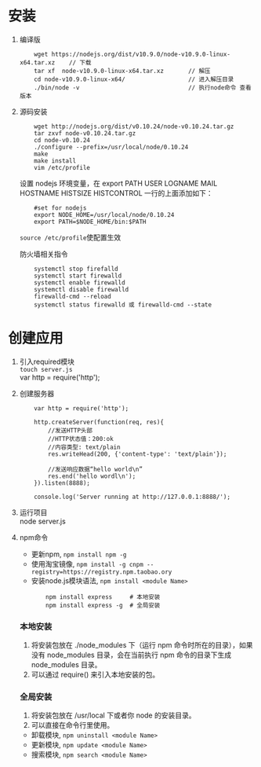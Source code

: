# 安装
1. 编译版
    ```
        wget https://nodejs.org/dist/v10.9.0/node-v10.9.0-linux-x64.tar.xz    // 下载
        tar xf  node-v10.9.0-linux-x64.tar.xz       // 解压
        cd node-v10.9.0-linux-x64/                  // 进入解压目录
        ./bin/node -v                               // 执行node命令 查看版本
    ```
2. 源码安装
    ```
        wget http://nodejs.org/dist/v0.10.24/node-v0.10.24.tar.gz
        tar zxvf node-v0.10.24.tar.gz
        cd node-v0.10.24
        ./configure --prefix=/usr/local/node/0.10.24
        make
        make install
        vim /etc/profile
    ```
    设置 nodejs 环境变量，在 export PATH USER LOGNAME MAIL HOSTNAME HISTSIZE HISTCONTROL 一行的上面添加如下：
    ```
        #set for nodejs
        export NODE_HOME=/usr/local/node/0.10.24
        export PATH=$NODE_HOME/bin:$PATH
    ```
    `source /etc/profile`使配置生效

    防火墙相关指令
    ```
        systemctl stop firefalld
        systemctl start firewalld
        systemctl enable firewalld
        systemctl disable firewalld
        firewalld-cmd --reload
        systemctl status firewalld 或 firewalld-cmd --state
    ```

# 创建应用
1. 引入required模块  
    `touch server.js`  
    var http = require('http');
2. 创建服务器
    ```
        var http = require('http');

        http.createServer(function(req, res){
            //发送HTTP头部
            //HTTP状态值：200:ok
            //内容类型: text/plain
            res.writeHead(200, {'content-type': 'text/plain'});

            //发送响应数据“hello world\n”
            res.end('hello wordl\n');
        }).listen(8888);

        console.log('Server running at http://127.0.0.1:8888/');
    ```
3. 运行项目  
    node server.js

4. npm命令
    - 更新npm, `npm install npm -g`
    - 使用淘宝镜像, `npm install -g cnpm --registry=https://registry.npm.taobao.ory`
    - 安装node.js模块语法, `npm install <module Name>`
        ```
            npm install express     # 本地安装
            npm install express -g  # 全局安装
        ```
    ### 本地安装  
    1. 将安装包放在 ./node_modules 下（运行 npm 命令时所在的目录），如果没有 node_modules 目录，会在当前执行 npm 命令的目录下生成 node_modules 目录。
    2. 可以通过 require() 来引入本地安装的包。
    ### 全局安装  
    1. 将安装包放在 /usr/local 下或者你 node 的安装目录。
    2. 可以直接在命令行里使用。
    - 卸载模块, `npm uninstall <module Name>`
    - 更新模块, `npm update <module Name>`
    - 搜索模块, `npm search <module Name>`